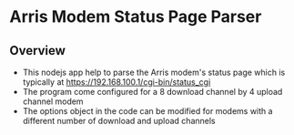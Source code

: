 # Arris Modem Status Page Parser

## Overview

- This nodejs app help to parse the Arris modem's status page which is typically at https://192.168.100.1/cgi-bin/status_cgi
- The program come configured for a 8 download channel by 4 upload channel modem
- The options object in the code can be modified for modems with a different number of download and upload channels